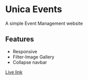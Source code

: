 # Unica Events

A simple Event Management website

## Features

- Responsive
- Filter-Image Gallery
- Collapse navbar

[Live link](https://milan-sony.github.io/third_eye/)
